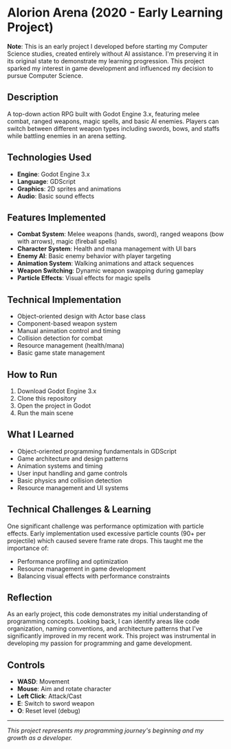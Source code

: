 # Alorion Arena (2020 - Early Learning Project)

**Note**: This is an early project I developed before starting my Computer Science studies, created entirely without AI assistance. I'm preserving it in its original state to demonstrate my learning progression. This project sparked my interest in game development and influenced my decision to pursue Computer Science.

## Description
A top-down action RPG built with Godot Engine 3.x, featuring melee combat, ranged weapons, magic spells, and basic AI enemies. Players can switch between different weapon types including swords, bows, and staffs while battling enemies in an arena setting.

## Technologies Used
- **Engine**: Godot Engine 3.x
- **Language**: GDScript
- **Graphics**: 2D sprites and animations
- **Audio**: Basic sound effects

## Features Implemented
- **Combat System**: Melee weapons (hands, sword), ranged weapons (bow with arrows), magic (fireball spells)
- **Character System**: Health and mana management with UI bars
- **Enemy AI**: Basic enemy behavior with player targeting
- **Animation System**: Walking animations and attack sequences
- **Weapon Switching**: Dynamic weapon swapping during gameplay
- **Particle Effects**: Visual effects for magic spells

## Technical Implementation
- Object-oriented design with Actor base class
- Component-based weapon system
- Manual animation control and timing
- Collision detection for combat
- Resource management (health/mana)
- Basic game state management

## How to Run
1. Download Godot Engine 3.x
2. Clone this repository
3. Open the project in Godot
4. Run the main scene

## What I Learned
- Object-oriented programming fundamentals in GDScript
- Game architecture and design patterns
- Animation systems and timing
- User input handling and game controls
- Basic physics and collision detection
- Resource management and UI systems

## Technical Challenges & Learning
One significant challenge was performance optimization with particle effects. Early implementation used excessive particle counts (90+ per projectile) which caused severe frame rate drops. This taught me the importance of:
- Performance profiling and optimization
- Resource management in game development
- Balancing visual effects with performance constraints

## Reflection
As an early project, this code demonstrates my initial understanding of programming concepts. Looking back, I can identify areas like code organization, naming conventions, and architecture patterns that I've significantly improved in my recent work. This project was instrumental in developing my passion for programming and game development.

## Controls
- **WASD**: Movement
- **Mouse**: Aim and rotate character
- **Left Click**: Attack/Cast
- **E**: Switch to sword weapon
- **O**: Reset level (debug)

---
*This project represents my programming journey's beginning and my growth as a developer.*
